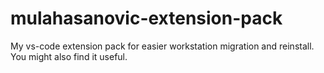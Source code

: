 # mulahasanovic-extension-pack
My vs-code extension pack for easier workstation migration and reinstall. You might also find it useful.
